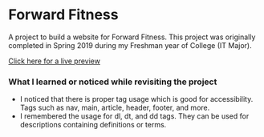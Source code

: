 # Forward Fitness

A project to build a website for Forward Fitness. This project was originally completed in Spring 2019 during my Freshman year of College (IT Major).

[Click here for a live preview](https://vurnex.github.io/forward-fitness/)

### What I learned or noticed while revisiting the project

 - I noticed that there is proper tag usage which is good for accessibility. Tags such as nav, main, article, header, footer, and more.
 - I remembered the usage for dl, dt, and dd tags. They can be used for descriptions containing definitions or terms. 
 
